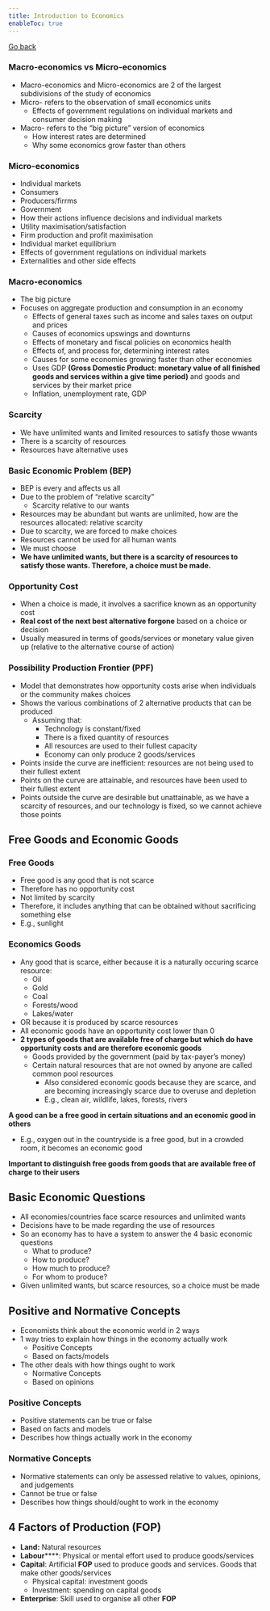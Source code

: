```yaml
---
title: Introduction to Economics
enableToc: true
---
```


[Go back](11Subjects/11Economics.md)

### Macro-economics vs Micro-economics

-   Macro-economics and Micro-economics are 2 of the largest subdivisions of the study of economics
-   Micro- refers to the observation of small economics units
    -   Effects of government regulations on individual markets and consumer decision making
-   Macro- refers to the “big picture” version of economics
    -   How interest rates are determined
    -   Why some economics grow faster than others

### Micro-economics

-   Individual markets
-   Consumers
-   Producers/firrms
-   Government
-   How their actions influence decisions and individual markets
-   Utility maximisation/satisfaction
-   Firm production and profit maximisation
-   Individual market equilibrium
-   Effects of government regulations on individual markets
-   Externalities and other side effects

### Macro-economics

-   The big picture
-   Focuses on aggregate production and consumption in an economy
    -   Effects of general taxes such as income and sales taxes on output and prices
    -   Causes of economics upswings and downturns
    -   Effects of monetary and fiscal policies on economics health
    -   Effects of, and process for, determining interest rates
    -   Causes for some economies growing faster than other economies
    -   Uses GDP **(**Gross Domestic Product: monetary value of all finished goods and services within a give time period**)** and goods and services by their market price
    -   Inflation, unemployment rate, GDP

### Scarcity

-   We have unlimited wants and limited resources to satisfy those wwants
-   There is a scarcity of resources
-   Resources have alternative uses

### Basic Economic Problem (BEP)

-   BEP is every and affects us all
-   Due to the problem of “relative scarcity”
    -   Scarcity relative to our wants
-   Resources may be abundant but wants are unlimited, how are the resources allocated: relative scarcity
-   Due to scarcity, we are forced to make choices
-   Resources cannot be used for all human wants
-   We must choose
-   ****************************************We have unlimited wants, but there is a scarcity of resources to satisfy those wants. Therefore, a choice must be made.****************************************

### Opportunity Cost

-   When a choice is made, it involves a sacrifice known as an opportunity cost
-   ********************************************************************************Real cost of the next best alternative forgone******************************************************************************** based on a choice or decision
-   Usually measured in terms of goods/services or monetary value given up (relative to the alternative course of action)

### Possibility Production Frontier (PPF)

-   Model that demonstrates how opportunity costs arise when individuals or the community makes choices
-   Shows the various combinations of 2 alternative products that can be produced
    -   Assuming that:
        -   Technology is constant/fixed
        -   There is a fixed quantity of resources
        -   All resources are used to their fullest capacity
        -   Economy can only produce 2 goods/services
-   Points inside the curve are inefficient: resources are not being used to their fullest extent
-   Points on the curve are attainable, and resources have been used to their fullest extent
-   Points outside the curve are desirable but unattainable, as we have a scarcity of resources, and our technology is fixed, so we cannot achieve those points

## Free Goods and Economic Goods

### Free Goods

-   Free good is any good that is not scarce
-   Therefore has no opportunity cost
-   Not limited by scarcity
-   Therefore, it includes anything that can be obtained without sacrificing something else
-   E.g., sunlight

### Economics Goods

-   Any good that is scarce, either because it is a naturally occuring scarce resource:
    -   Oil
    -   Gold
    -   Coal
    -   Forests/wood
    -   Lakes/water
-   OR because it is produced by scarce resources
-   All economic goods have an opportunity cost lower than 0
-   ************************2 types of goods that are available free of charge but which do have opportunity costs and are therefore economic goods************************
    -   Goods provided by the government (paid by tax-payer’s money)
    -   Certain natural resources that are not owned by anyone are called common pool resources
        -   Also considered economic goods because they are scarce, and are becoming increasingly scarce due to overuse and depletion
        -   E.g., clean air, wildlife, lakes, forests, rivers

************************************************************************************************************************************************************A good can be a free good in certain situations and an economic good in others************************************************************************************************************************************************************

-   E.g., oxygen out in the countryside is a free good, but in a crowded room, it becomes an economic good

********************************************************************************************************************************************************Important to distinguish free goods from goods that are available free of charge to their users********************************************************************************************************************************************************

## Basic Economic Questions

-   All economies/countries face scarce resources and unlimited wants
-   Decisions have to be made regarding the use of resources
-   So an economy has to have a system to answer the 4 basic economic questions
    -   What to produce?
    -   How to produce?
    -   How much to produce?
    -   For whom to produce?
-   Given unlimited wants, but scarce resources, so a choice must be made

## Positive and Normative Concepts

-   Economists think about the economic world in 2 ways
-   1 way tries to explain how things in the economy actually work
    -   Positive Concepts
    -   Based on facts/models
-   The other deals with how things ought to work
    -   Normative Concepts
    -   Based on opinions

### Positive Concepts

-   Positive statements can be true or false
-   Based on facts and models
-   Describes how things actually work in the economy

### Normative Concepts

-   Normative statements can only be assessed relative to values, opinions, and judgements
-   Cannot be true or false
-   Describes how things should/ought to work in the economy

## 4 Factors of Production (FOP)

-   **Land:** Natural resources
-   ********Labour************: Physical or mental effort used to produce goods/services
-   **************Capital**************: Artificial **FOP** used to produce goods and services. Goods that make other goods/services
    -   Physical capital: investment goods
    -   Investment: spending on capital goods
-   ********Enterprise********: Skill used to organise all other **FOP**
